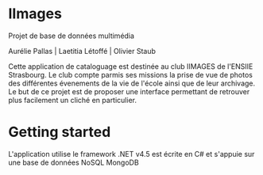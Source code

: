 # IImages
Projet de base de données multimédia

Aurélie Pallas | Laetitia Létoffé | Olivier Staub

Cette application de cataloguage est destinée au club IIMAGES de l'ENSIIE Strasbourg. Le club compte parmis ses missions la prise de vue
de photos des différentes évenements de la vie de l'école ainsi que de leur archivage.
Le but de ce projet est de proposer une interface permettant de retrouver plus facilement un cliché en particulier.

# Getting started

L'application utilise le framework .NET v4.5 est écrite en C# et s'appuie sur une base de données NoSQL MongoDB 
